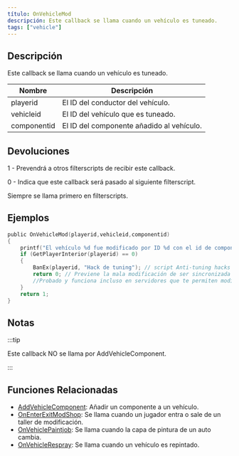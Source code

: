 ```yaml
---
título: OnVehicleMod
descripción: Este callback se llama cuando un vehículo es tuneado.
tags: ["vehicle"]
---
```


## Descripción

Este callback se llama cuando un vehículo es tuneado.

| Nombre      | Descripción                                             |
| ----------- | ------------------------------------------------------- |
| playerid    | El ID del conductor del vehículo.                       |
| vehicleid   | El ID del vehículo que es tuneado.                      |
| componentid | El ID del componente añadido al vehículo.               |

## Devoluciones

1 - Prevendrá a otros filterscripts de recibir este callback.

0 - Indica que este callback será pasado al siguiente filterscript.

Siempre se llama primero en filterscripts.

## Ejemplos

```c
public OnVehicleMod(playerid,vehicleid,componentid)
{
    printf("El vehículo %d fue modificado por ID %d con el id de componente %d",vehicleid, playerid,componentid);
    if (GetPlayerInterior(playerid) == 0)
    {
        BanEx(playerid, "Hack de tuning"); // script Anti-tuning hacks
        return 0; // Previene la mala modificación de ser sincronizada a otros jugadores.
        //Probado y funciona incluso en servidores que te permiten modificar tu vehículo mediante comandos, menús, diálogos, etc.
    }
    return 1;
}
```

## Notas

:::tip

Este callback NO se llama por AddVehicleComponent.

:::

## Funciones Relacionadas

- [AddVehicleComponent](../functions/AddVehicleComponent): Añadir un componente a un vehículo.
- [OnEnterExitModShop](OnEnterExitModShop): Se llama cuando un jugador entra o sale de un taller de modificación.
- [OnVehiclePaintjob](OnVehiclePaintjob): Se llama cuando la capa de pintura de un auto cambia.
- [OnVehicleRespray](OnVehicleRespray): Se llama cuando un vehículo es repintado.
